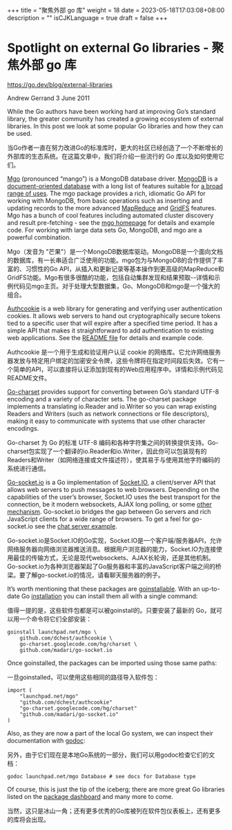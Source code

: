 +++
title = "聚焦外部 go 库"
weight = 18
date = 2023-05-18T17:03:08+08:00
description = ""
isCJKLanguage = true
draft = false
+++

# Spotlight on external Go libraries - 聚焦外部 go 库

https://go.dev/blog/external-libraries

Andrew Gerrand
3 June 2011

While the Go authors have been working hard at improving Go’s standard library, the greater community has created a growing ecosystem of external libraries. In this post we look at some popular Go libraries and how they can be used.

当Go作者一直在努力改进Go的标准库时，更大的社区已经创造了一个不断增长的外部库的生态系统。在这篇文章中，我们将介绍一些流行的 Go 库以及如何使用它们。

[Mgo](http://labix.org/mgo) (pronounced “mango”) is a MongoDB database driver. [MongoDB](http://www.mongodb.org/) is a [document-oriented database](http://en.wikipedia.org/wiki/Document-oriented_database) with a long list of features suitable for [a broad range of uses](http://www.mongodb.org/display/DOCS/Use%2BCases). The mgo package provides a rich, idiomatic Go API for working with MongoDB, from basic operations such as inserting and updating records to the more advanced [MapReduce](http://www.mongodb.org/display/DOCS/MapReduce) and [GridFS](http://www.mongodb.org/display/DOCS/GridFS) features. Mgo has a bunch of cool features including automated cluster discovery and result pre-fetching - see the [mgo homepage](http://labix.org/mgo) for details and example code. For working with large data sets Go, MongoDB, and mgo are a powerful combination.

Mgo（发音为 "芒果"）是一个MongoDB数据库驱动。MongoDB是一个面向文档的数据库，有一长串适合广泛使用的功能。mgo包为与MongoDB的合作提供了丰富的、习惯性的Go API，从插入和更新记录等基本操作到更高级的MapReduce和GridFS功能。Mgo有很多很酷的功能，包括自动集群发现和结果预取--详情和示例代码见mgo主页。对于处理大型数据集，Go、MongoDB和mgo是一个强大的组合。

[Authcookie](https://github.com/dchest/authcookie) is a web library for generating and verifying user authentication cookies. It allows web servers to hand out cryptographically secure tokens tied to a specific user that will expire after a specified time period. It has a simple API that makes it straightforward to add authentication to existing web applications. See the [README file](https://github.com/dchest/authcookie/blob/master/README.md) for details and example code.

Authcookie 是一个用于生成和验证用户认证 cookie 的网络库。它允许网络服务器发放与特定用户绑定的加密安全令牌，这些令牌将在指定时间段后失效。它有一个简单的API，可以直接将认证添加到现有的Web应用程序中。详情和示例代码见README文件。

[Go-charset](http://code.google.com/p/go-charset) provides support for converting between Go’s standard UTF-8 encoding and a variety of character sets. The go-charset package implements a translating io.Reader and io.Writer so you can wrap existing Readers and Writers (such as network connections or file descriptors), making it easy to communicate with systems that use other character encodings.

Go-charset 为 Go 的标准 UTF-8 编码和各种字符集之间的转换提供支持。Go-charset包实现了一个翻译的io.Reader和io.Writer，因此你可以包装现有的Readers和Writer（如网络连接或文件描述符），使其易于与使用其他字符编码的系统进行通信。

[Go-socket.io](https://github.com/madari/go-socket.io) is a Go implementation of [Socket.IO](http://socket.io/), a client/server API that allows web servers to push messages to web browsers. Depending on the capabilities of the user’s browser, Socket.IO uses the best transport for the connection, be it modern websockets, AJAX long polling, or some [other mechanism](http://socket.io/#transports). Go-socket.io bridges the gap between Go servers and rich JavaScript clients for a wide range of browsers. To get a feel for go-socket.io see the [chat server example](https://github.com/madari/go-socket.io/blob/master/example/example.go).

Go-socket.io是Socket.IO的Go实现，Socket.IO是一个客户端/服务器API，允许网络服务器向网络浏览器推送消息。根据用户浏览器的能力，Socket.IO为连接使用最佳的传输方式，无论是现代websockets、AJAX长轮询，还是其他机制。Go-socket.io为各种浏览器架起了Go服务器和丰富的JavaScript客户端之间的桥梁。要了解go-socket.io的情况，请看聊天服务器的例子。

It’s worth mentioning that these packages are [goinstallable](https://go.dev/cmd/goinstall/). With an up-to-date Go [installation](https://go.dev/doc/install.html) you can install them all with a single command:

值得一提的是，这些软件包都是可以被goinstall的。只要安装了最新的 Go，就可以用一个命令将它们全部安装：

```
goinstall launchpad.net/mgo \
    github.com/dchest/authcookie \
    go-charset.googlecode.com/hg/charset \
    github.com/madari/go-socket.io
```

Once goinstalled, the packages can be imported using those same paths:

一旦goinstalled，可以使用这些相同的路径导入软件包：

```shell linenums="1"
import (
    "launchpad.net/mgo"
    "github.com/dchest/authcookie"
    "go-charset.googlecode.com/hg/charset"
    "github.com/madari/go-socket.io"
)
```

Also, as they are now a part of the local Go system, we can inspect their documentation with [godoc](https://go.dev/cmd/godoc/):

另外，由于它们现在是本地Go系统的一部分，我们可以用godoc检查它们的文档：

```
godoc launchpad.net/mgo Database # see docs for Database type
```

Of course, this is just the tip of the iceberg; there are more great Go libraries listed on the [package dashboard](http://godashboard.appspot.com/package) and many more to come.

当然，这只是冰山一角；还有更多优秀的Go库被列在软件包仪表板上，还有更多的库将会出现。
